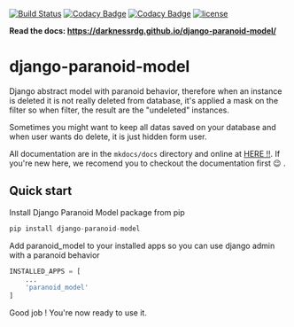 [![Build Status](https://travis-ci.org/DarknessRdg/django-paranoid-model.svg?branch=master)](https://travis-ci.org/DarknessRdg/django-paranoid-model)
[![Codacy Badge](https://api.codacy.com/project/badge/Grade/bd361ce3dc054deb83e8d1255cb1b895)](https://app.codacy.com/manual/DarknessRdg/django-paranoid-model?utm_source=github.com&utm_medium=referral&utm_content=DarknessRdg/django-paranoid-model&utm_campaign=Badge_Grade_Dashboard)
[![Codacy Badge](https://api.codacy.com/project/badge/Coverage/5b00ace127fb409fb2eb6e5468066d2f)](https://www.codacy.com/manual/DarknessRdg/django-paranoid-model?utm_source=github.com&utm_medium=referral&utm_content=DarknessRdg/django-paranoid-model&utm_campaign=Badge_Coverage)
[![license](https://img.shields.io/github/license/DarknessRdg/django-paranoid-model.svg)](LICENSE.md)


**Read the docs: https://darknessrdg.github.io/django-paranoid-model/**

# django-paranoid-model

Django abstract model with paranoid behavior, therefore when an instance is deleted it is not really deleted from database, it's applied a mask on the filter so when filter, the result are the "undeleted" instances.

Sometimes you might want to keep all datas saved on your database and when user wants do delete, it is just hidden form user.

All documentation are in the `mkdocs/docs` directory and online at [HERE !!](https://darknessrdg.github.io/django-paranoid-model/). If you're new here, we recomend you to checkout the documentation first :wink: .

## Quick start

Install Django Paranoid Model package from pip

```py
pip install django-paranoid-model
```

Add paranoid_model to your installed apps so you can use django admin with a paranoid behavior

```py
INSTALLED_APPS = [
    ...
    'paranoid_model'
]
```

Good job ! You're now ready to use it.
